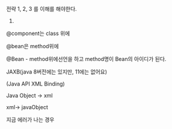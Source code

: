 전략 1, 2, 3 를 이해를 해야한다. 

1. 





@component는  class 위에

@bean은 method위에 



@Bean - method위에선언을 하고 method명이 Bean의 아이디가 된다. 

JAXB(java 8버전에는 있지만, 11에는 없어요)

(Java API XML Binding)

Java Object -> xml

xml-> javaObject

지금 에러가 나는 경우